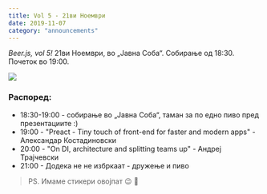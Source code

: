 ```yaml
---
title: Vol 5 - 21ви Ноември
date: 2019-11-07
category: "announcements"
---
```


_Beer.js, vol 5!_ 21ви Ноември, во „Јавна Соба“. Собирање од 18:30. Почеток во 19:00.

<img src="/img/BeerJS_Vol_5.jpg" />

### Распоред:

- 18:30-19:00 - собирање во „Јавна Соба“, таман за по едно пиво пред презeнтациите :)
- 19:00 - "Preact - Tiny touch of front-end for faster and modern apps" - Александар Костадиновски
- 20:00 - "On DI, architecture and splitting teams up" - Андреј Трајчевски
- 21:00 - Додека не не избркаат - дружење и пиво

> PS. Имаме стикери овојпат 😉 🍺
